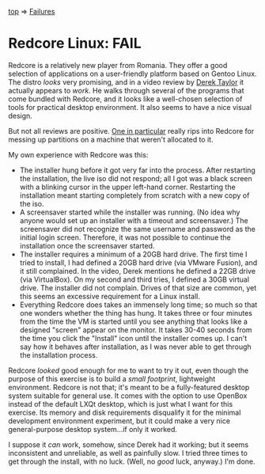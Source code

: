 [top](../../README.md) =&gt; [Failures](../failures.md)

# Redcore Linux: FAIL

Redcore is a relatively new player from Romania. They offer a good selection of applications on a user-friendly platform based on Gentoo Linux. The distro _looks_ very promising, and in a video review by [Derek Taylor](https://www.youtube.com/watch?v=Qya9atmGcoc) it actually appears to _work_. He walks through several of the programs that come bundled with Redcore, and it looks like a well-chosen selection of tools for practical desktop environment. It also seems to have a nice visual design.

But not all reviews are positive. [One in particular](https://sysdfree.wordpress.com/2018/02/25/178/) really rips into Redcore for messing up partitions on a machine that weren't allocated to it. 

My own experience with Redcore was this:

- The installer hung before it got very far into the process. After restarting the installation, the live iso did not respond; all I got was a black screen with a blinking cursor in the upper left-hand corner. Restarting the installation meant starting completely from scratch with a new copy of the iso.
- A screensaver started while the installer was running. (No idea why anyone would set up an installer with a timeout and screensaver.) The screensaver did not recognize the same username and password as the initial login screen. Therefore, it was not possible to continue the installation once the screensaver started.
- The installer requires a minimum of a 20GB hard drive. The first time I tried to install, I had defined a 20GB hard drive (via VMware Fusion), and it still complained. In the video, Derek mentions he defined a 22GB drive (via VirtualBox). On my second and third tries, I defined a 30GB virtual drive. The installer did not complain. Drives of that size are common, yet this seems an excessive requirement for a Linux install.
- Everything Redcore does takes an immensely long time; so much so that one wonders whether the thing has hung. It takes three or four minutes from the time the VM is started until you see anything that looks like a designed "screen" appear on the monitor. It takes 30-40 seconds from the time you click the "Install" icon until the installer comes up. I can't say how it behaves after installation, as I was never able to get through the installation process. 

Redcore _looked_ good enough for me to want to try it out, even though the purpose of this exercise is to build a _small footprint_, lightweight environment. Redcore is not that; it's meant to be a fully-featured desktop system suitable for general use. It comes with the option to use OpenBox instead of the default LXQt desktop, which is just what I want for this exercise. Its memory and disk requirements disqualify it for the minimal development environment experiment, but it could make a very nice general-purpose desktop system...if only it worked. 

I suppose it _can_ work, somehow, since Derek had it working; but it seems inconsistent and unreliable, as well as painfully slow. I tried three times to get through the install, with no luck. (Well, no _good_ luck, anyway.) I'm done.

